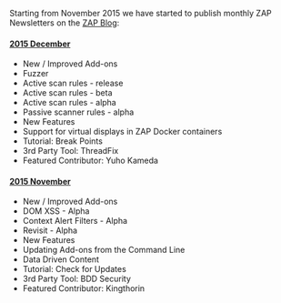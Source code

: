 Starting from November 2015 we have started to publish monthly ZAP Newsletters on the [ZAP Blog](http://zaproxy.blogspot.com/):

####  [2015 December](zaproxy.blogspot.co.uk/2015/12/zap-newsletter-2015-december.html)
* New / Improved Add-ons
 * Fuzzer
 * Active scan rules - release
 * Active scan rules - beta
 * Active scan rules - alpha
 * Passive scanner rules - alpha
* New Features
 * Support for virtual displays in ZAP Docker containers
* Tutorial: Break Points
* 3rd Party Tool: ThreadFix
* Featured Contributor: Yuho Kameda

####  [2015 November](http://zaproxy.blogspot.com/2015/11/zap-newsletter-2015-november.html)
* New / Improved Add-ons
 * DOM XSS - Alpha
 * Context Alert Filters - Alpha
 * Revisit - Alpha
* New Features
 * Updating Add-ons from the Command Line
 * Data Driven Content
* Tutorial: Check for Updates
* 3rd Party Tool: BDD Security
* Featured Contributor: Kingthorin
